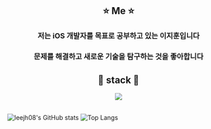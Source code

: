 

<div align=center>
<h2>⭐ Me ⭐</h2>
  <h3>저는 iOS 개발자를 목표로 공부하고 있는 이지훈입니다</h3>
  <h3>문제를 해결하고 새로운 기술을 탐구하는 것을 좋아합니다</h3>
  
  
<h2>📖 stack 📖</h2>
<img src="https://img.shields.io/badge/-swift-F05138?style=for-the-badge&logo=swift&logoColor=black">




</div>
<br>

![leejh08's GitHub stats](https://github-readme-stats.vercel.app/api?username=leejh08&show_icons=true&theme=radical)
![Top Langs](https://github-readme-stats.vercel.app/api/top-langs/?username=leejh08&layout=compact&theme=dracula)
